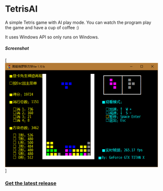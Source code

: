# TetrisAI

A simple Tetris game with AI play mode. You can watch the program play the game and have a cup of coffee :)

It uses Windows API so only runs on Windows.

##### Screenshot

[![Screenshot 1](/image/1.png)]

### [Get the latest release](https://github.com/iBug/TetrisAI/releases/latest)
